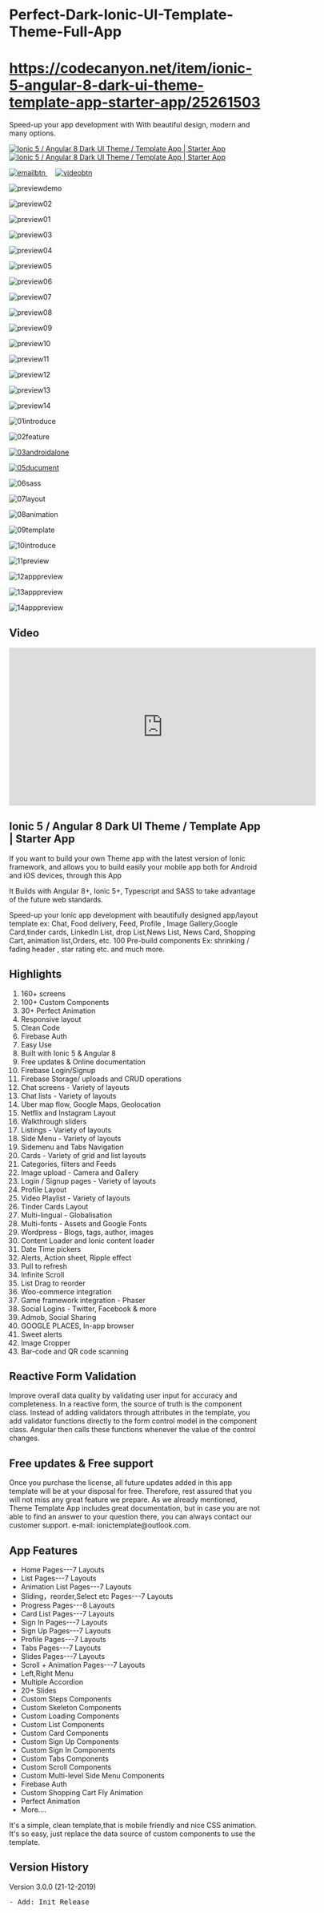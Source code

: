 # Perfect-Dark-Ionic-UI-Template-Theme-Full-App
# https://codecanyon.net/item/ionic-5-angular-8-dark-ui-theme-template-app-starter-app/25261503
Speed-up your app development with With beautiful design, modern and many options.
<p>
    <a href="http://bit.ly/2MmE2q6" target="_blank">
        <img src="https://i.ibb.co/0fTSXp7/qrcodeandroid.jpg"
             alt="Ionic 5 / Angular 8 Dark UI Theme / Template App | Starter App" border="0">
    </a>
    <a href="https://play.google.com/store/apps/details?id=ionic.com.start_dark_myApp990009"
       target="_blank">
        <img src="https://i.ibb.co/X234PT0/qrcodegoogle.jpg"
             alt="Ionic 5 / Angular 8 Dark UI Theme / Template App | Starter App" border="0">
    </a>
</p>

<p>
    <a href="mailto:ionictemplate@qq.com">
        <img src="https://i.ibb.co/sRS5npT/emailbtn.png" alt="emailbtn" border="0">
    </a>
    &nbsp;&nbsp;&nbsp;
    <a href="https://youtu.be/gQpUeJ5ysj4" target="_blank">
        <img src="https://i.ibb.co/YhbBCDm/videobtn.png" alt="videobtn" border="0">
    </a>
</p>

<img src="https://i.ibb.co/5TsvSrX/previewdemo.gif" alt="previewdemo" border="0">


<p></p>
<img src="https://i.ibb.co/KX1QCZQ/preview02.gif" alt="preview02" border="0">
<p></p>
<img src="https://i.ibb.co/m6gwN4b/preview01.gif" alt="preview01" border="0">
<p></p>
<img src="https://i.ibb.co/zxyM607/preview03.gif" alt="preview03" border="0">
<p></p>
<img src="https://i.ibb.co/chJqk5W/preview04.gif" alt="preview04" border="0">
<p></p>
<img src="https://i.ibb.co/VqLsqDV/preview05.gif" alt="preview05" border="0">
<p></p>
<img src="https://i.ibb.co/BjT76Kf/preview06.gif" alt="preview06" border="0">
<p></p>
<img src="https://i.ibb.co/B42XGNb/preview07.gif" alt="preview07" border="0">
<p></p>
<img src="https://i.ibb.co/qr8TWt0/preview08.gif" alt="preview08" border="0">
<p></p>
<img src="https://i.ibb.co/L1kdBnF/preview09.gif" alt="preview09" border="0">
<p></p>
<img src="https://i.ibb.co/c1Gbfqr/preview10.gif" alt="preview10" border="0">
<p></p>
<img src="https://i.ibb.co/zG6j8bC/preview11.gif" alt="preview11" border="0">
<p></p>
<img src="https://i.ibb.co/NtYXycQ/preview12.gif" alt="preview12" border="0">
<p></p>
<img src="https://i.ibb.co/Gs1Cjv5/preview13.gif" alt="preview13" border="0">
<p></p>
<img src="https://i.ibb.co/vDJdjxx/preview14.gif" alt="preview14" border="0">
<p></p>
<img src="https://i.ibb.co/h7sTQWm/01introduce.jpg" alt="01introduce" border="0">
<p></p>
<img src="https://i.ibb.co/jWZ2b09/02feature.jpg" alt="02feature" border="0">
<p></p>


<a href="https://www.dropbox.com/s/gwgh05ivm0art7f/ionicdark.apk?dl=1" target="_blank">
    <img src="https://i.ibb.co/NSKg2p0/03androidalone.jpg" alt="03androidalone" border="0">
</a>

<p></p>
<a href="https://help-ionic-template.firebaseapp.com/" target="_blank">
    <img src="https://i.ibb.co/9YJR1Ph/05ducument.jpg" alt="05ducument" border="0">
</a>

<p></p>
<img src="https://i.ibb.co/gVwGhVX/06sass.jpg" alt="06sass" border="0">
<p></p>
<img src="https://i.ibb.co/M7yvZ9W/07layout.jpg" alt="07layout" border="0">
<p></p>
<img src="https://i.ibb.co/31y2yTk/08animation.jpg" alt="08animation" border="0">
<p></p>
<img src="https://i.ibb.co/Njwp4k7/09template.jpg" alt="09template" border="0">
<p></p>
<img src="https://i.ibb.co/dkvr8B6/10introduce.jpg" alt="10introduce" border="0">
<p></p>
<img src="https://i.ibb.co/VmPj6V0/11preview.jpg" alt="11preview" border="0">
<p></p>
<img src="https://i.ibb.co/CKNMC4Z/12apppreview.jpg" alt="12apppreview" border="0">
<p></p>
<img src="https://i.ibb.co/JxwbYSG/13apppreview.jpg" alt="13apppreview" border="0">
<p></p>
<img src="https://i.ibb.co/kQfxBrF/14apppreview.jpg" alt="14apppreview" border="0">



<h2><strong>Video</strong></h2>
<iframe width="613" height="315" src="https://www.youtube.com/embed/Uwu77jzeiWk" frameborder="0" allow="accelerometer; autoplay; encrypted-media; gyroscope; picture-in-picture" allowfullscreen></iframe>


<h2><strong> Ionic 5 / Angular 8 Dark UI Theme / Template App | Starter App</strong></h2>
<p>If you want to build your own Theme app with the latest version of Ionic framework,
    and allows you to build easily your mobile app both for Android and iOS devices, through this App<p>
<p> It Builds with Angular 8+, Ionic 5+, Typescript and SASS to take advantage of the future web standards.</p>
<p>
    Speed-up your Ionic app development with beautifully designed app/layout template ex: Chat, Food delivery, Feed,
    Profile , Image Gallery,Google Card,tinder cards, LinkedIn List, drop List,News List, News Card, Shopping Cart,
    animation list,Orders, etc.
    100 Pre-build components Ex: shrinking / fading header , star rating etc. and much
    more.
</p>


<h2><strong>Highlights</strong></h2>
<ol>
    <li>160+ screens</li>
    <li>100+ Custom Components</li>
    <li>30+ Perfect Animation</li>
    <li>Responsive layout</li>
    <li>Clean Code</li>
    <li>Firebase Auth</li>
    <li>Easy Use</li>
    <li>Built with Ionic 5 &amp; Angular 8</li>
    <li>Free updates &amp; Online documentation</li>
    <li> Firebase Login/Signup</li>
    <li>Firebase Storage/ uploads and CRUD operations</li>
    <li>Chat screens - Variety of layouts</li>
    <li>Chat lists - Variety of layouts</li>
    <li> Uber map flow, Google Maps, Geolocation</li>
    <li>Netflix and Instagram Layout</li>
    <li> Walkthrough sliders</li>
    <li> Listings - Variety of layouts</li>
    <li>Side Menu - Variety of layouts</li>
    <li>Sidemenu and Tabs Navigation</li>
    <li>Cards - Variety of grid and list layouts</li>
    <li> Categories, filters and Feeds</li>
    <li> Image upload - Camera and Gallery</li>
    <li> Login / Signup pages - Variety of layouts</li>
    <li> Profile Layout</li>
    <li> Video Playlist - Variety of layouts</li>
    <li> Tinder Cards Layout</li>
    <li> Multi-lingual - Globalisation</li>
    <li> Multi-fonts - Assets and Google Fonts</li>
    <li> Wordpress - Blogs, tags, author, images</li>
    <li> Content Loader and Ionic content loader</li>
    <li> Date Time pickers</li>
    <li> Alerts, Action sheet, Ripple effect</li>
    <li> Pull to refresh</li>
    <li>Infinite Scroll</li>
    <li> List Drag to reorder</li>
    <li>Woo-commerce integration</li>
    <li>Game framework integration - Phaser</li>
    <li>Social Logins - Twitter, Facebook & more</li>
    <li>Admob, Social Sharing</li>
    <li>GOOGLE PLACES, In-app browser</li>
    <li>Sweet alerts</li>
    <li>Image Cropper</li>
    <li>Bar-code and QR code scanning</li>
</ol>

<h2><strong>Reactive Form Validation</strong></h2>
<p>Improve overall data quality by validating user input for accuracy and completeness.
    In a reactive form, the source of truth is the component class. Instead of adding validators through attributes in
    the template, you add validator functions directly to the form control model in the component class. Angular then
    calls these functions whenever the value of the control changes.
<p>


<h2><strong>Free updates & Free support</strong></h2>
<p>Once you purchase the license, all future updates added in this app template will
    be at your disposal for free. Therefore, rest assured that you will not miss any
    great feature we prepare. As we already mentioned, Theme Template App includes great documentation,
    but in case you are not able to find an answer to your question there,
    you can always contact our customer support.
    e-mail: ionictemplate@outlook.com.<p>


<h2><strong>App Features</strong></h2>
<ul>
    <li>Home Pages---7 Layouts</li>
    <li>List Pages---7 Layouts</li>
    <li>Animation List Pages---7 Layouts</li>
    <li>Sliding，reorder,Select etc Pages---7 Layouts</li>
    <li>Progress Pages---8 Layouts</li>
    <li>Card List Pages---7 Layouts</li>
    <li>Sign In Pages---7 Layouts</li>
    <li>Sign Up Pages---7 Layouts</li>
    <li>Profile Pages---7 Layouts</li>
    <li>Tabs Pages---7 Layouts</li>
    <li>Slides Pages---7 Layouts</li>
    <li>Scroll + Animation Pages---7 Layouts</li>
    <li>Left,Right Menu</li>
    <li>Multiple Accordion</li>
    <li>20+ Slides</li>
    <li>Custom Steps Components</li>
    <li>Custom Skeleton Components</li>
    <li>Custom Loading Components</li>
    <li>Custom List Components</li>
    <li>Custom Card Components</li>
    <li>Custom Sign Up Components</li>
    <li>Custom Sign In Components</li>
    <li>Custom Tabs Components</li>
    <li>Custom Scroll Components</li>
    <li>Custom Multi-level Side Menu Components</li>
    <li>Firebase Auth</li>
    <li>Custom Shopping Cart Fly Animation</li>
    <li>Perfect Animation</li>
    <li>More....</li>
</ul>
<p>It's a simple, clean template,that is mobile friendly and nice CSS animation.
    It's so easy, just replace the data source of custom components to use the template.</p>

<h2><strong>Version History</strong></h2>
<p>Version 3.0.0 (21-12-2019)</p>
<pre>
- Add: Init Release
</pre>

